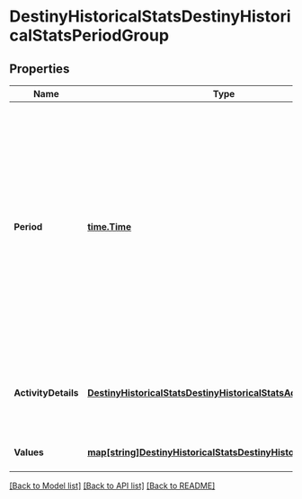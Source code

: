 # DestinyHistoricalStatsDestinyHistoricalStatsPeriodGroup

## Properties
Name | Type | Description | Notes
------------ | ------------- | ------------- | -------------
**Period** | [**time.Time**](time.Time.md) | Period for the group. If the stat periodType is day, then this will have a specific day. If the type is monthly, then this value will be the first day of the applicable month. This value is not set when the periodType is &#39;all time&#39;. | [optional] 
**ActivityDetails** | [**DestinyHistoricalStatsDestinyHistoricalStatsActivity**](Destiny.HistoricalStats.DestinyHistoricalStatsActivity.md) | If the period group is for a specific activity, this property will be set. | [optional] 
**Values** | [**map[string]DestinyHistoricalStatsDestinyHistoricalStatsValue**](Destiny.HistoricalStats.DestinyHistoricalStatsValue.md) | Collection of stats for the period. | [optional] 

[[Back to Model list]](../README.md#documentation-for-models) [[Back to API list]](../README.md#documentation-for-api-endpoints) [[Back to README]](../README.md)


